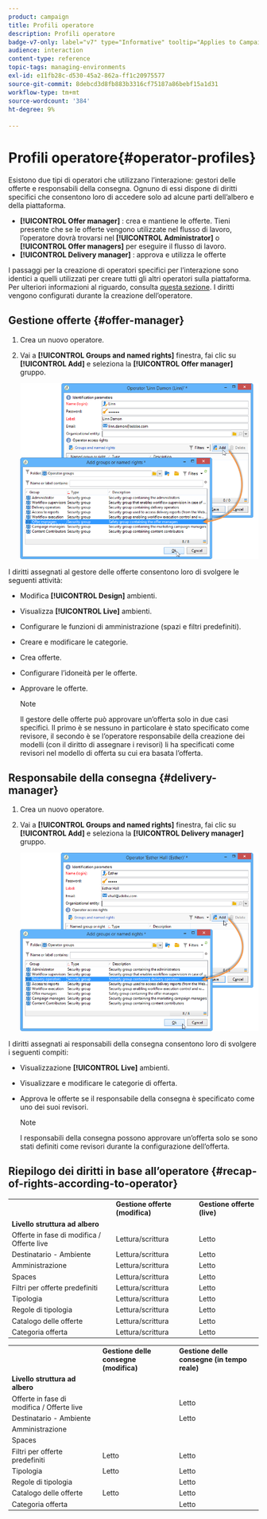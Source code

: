 ```yaml
---
product: campaign
title: Profili operatore
description: Profili operatore
badge-v7-only: label="v7" type="Informative" tooltip="Applies to Campaign Classic v7 only"
audience: interaction
content-type: reference
topic-tags: managing-environments
exl-id: e11fb28c-d530-45a2-862a-ff1c20975577
source-git-commit: 8debcd3d8fb883b3316cf75187a86bebf15a1d31
workflow-type: tm+mt
source-wordcount: '384'
ht-degree: 9%

---
```


# Profili operatore{#operator-profiles}



Esistono due tipi di operatori che utilizzano l’interazione: gestori delle offerte e responsabili della consegna. Ognuno di essi dispone di diritti specifici che consentono loro di accedere solo ad alcune parti dell’albero e della piattaforma.

* **[!UICONTROL Offer manager]** : crea e mantiene le offerte. Tieni presente che se le offerte vengono utilizzate nel flusso di lavoro, l’operatore dovrà trovarsi nel **[!UICONTROL Administrator]** o **[!UICONTROL Offer managers]** per eseguire il flusso di lavoro.
* **[!UICONTROL Delivery manager]** : approva e utilizza le offerte

I passaggi per la creazione di operatori specifici per l’interazione sono identici a quelli utilizzati per creare tutti gli altri operatori sulla piattaforma. Per ulteriori informazioni al riguardo, consulta [questa sezione](../../platform/using/access-management.md). I diritti vengono configurati durante la creazione dell’operatore.

## Gestione offerte {#offer-manager}

1. Crea un nuovo operatore.
1. Vai a **[!UICONTROL Groups and named rights]** finestra, fai clic su **[!UICONTROL Add]** e seleziona la **[!UICONTROL Offer manager]** gruppo.

   ![](assets/offer_operators_create_001.png)

I diritti assegnati al gestore delle offerte consentono loro di svolgere le seguenti attività:

* Modifica **[!UICONTROL Design]** ambienti.
* Visualizza **[!UICONTROL Live]** ambienti.
* Configurare le funzioni di amministrazione (spazi e filtri predefiniti).
* Creare e modificare le categorie.
* Crea offerte.
* Configurare l’idoneità per le offerte.
* Approvare le offerte.

   >[!NOTE]
   >
   >Il gestore delle offerte può approvare un’offerta solo in due casi specifici. Il primo è se nessuno in particolare è stato specificato come revisore, il secondo è se l’operatore responsabile della creazione dei modelli (con il diritto di assegnare i revisori) li ha specificati come revisori nel modello di offerta su cui era basata l’offerta.

## Responsabile della consegna {#delivery-manager}

1. Crea un nuovo operatore.
1. Vai a **[!UICONTROL Groups and named rights]** finestra, fai clic su **[!UICONTROL Add]** e seleziona la **[!UICONTROL Delivery manager]** gruppo.

   ![](assets/offer_operators_create_002.png)

I diritti assegnati ai responsabili della consegna consentono loro di svolgere i seguenti compiti:

* Visualizzazione **[!UICONTROL Live]** ambienti.
* Visualizzare e modificare le categorie di offerta.
* Approva le offerte se il responsabile della consegna è specificato come uno dei suoi revisori.

   >[!NOTE]
   >
   >I responsabili della consegna possono approvare un’offerta solo se sono stati definiti come revisori durante la configurazione dell’offerta.

## Riepilogo dei diritti in base all’operatore {#recap-of-rights-according-to-operator}

<table> 
 <tbody> 
  <tr> 
   <td> </td> 
   <td> <strong>Gestione offerte (modifica)</strong><br /> </td> 
   <td> <strong>Gestione offerte (live)</strong><br /> </td> 
  </tr> 
  <tr> 
   <td> <strong>Livello struttura ad albero</strong><br /> </td> 
   <td> </td> 
   <td> </td> 
  </tr> 
  <tr> 
   <td> Offerte in fase di modifica / Offerte live<br /> </td> 
   <td> Lettura/scrittura<br /> </td> 
   <td> Letto<br /> </td> 
  </tr> 
  <tr> 
   <td> Destinatario - Ambiente<br /> </td> 
   <td> Lettura/scrittura<br /> </td> 
   <td> Letto<br /> </td> 
  </tr> 
  <tr> 
   <td> Amministrazione<br /> </td> 
   <td> Lettura/scrittura<br /> </td> 
   <td> Letto<br /> </td> 
  </tr> 
  <tr> 
   <td> Spaces<br /> </td> 
   <td> Lettura/scrittura<br /> </td> 
   <td> Letto<br /> </td> 
  </tr> 
  <tr> 
   <td> Filtri per offerte predefiniti<br /> </td> 
   <td> Lettura/scrittura<br /> </td> 
   <td> Letto<br /> </td> 
  </tr> 
  <tr> 
   <td> Tipologia<br /> </td> 
   <td> Lettura/scrittura<br /> </td> 
   <td> Letto<br /> </td> 
  </tr> 
  <tr> 
   <td> Regole di tipologia<br /> </td> 
   <td> Lettura/scrittura<br /> </td> 
   <td> Letto<br /> </td> 
  </tr> 
  <tr> 
   <td> Catalogo delle offerte<br /> </td> 
   <td> Lettura/scrittura<br /> </td> 
   <td> Letto<br /> </td> 
  </tr> 
  <tr> 
   <td> Categoria offerta<br /> </td> 
   <td> Lettura/scrittura<br /> </td> 
   <td> Letto<br /> </td> 
  </tr> 
 </tbody> 
</table>

<table> 
 <tbody> 
  <tr> 
   <td> </td> 
   <td> <strong>Gestione delle consegne (modifica)</strong><br /> </td> 
   <td> <strong>Gestione delle consegne (in tempo reale)</strong><br /> </td> 
  </tr> 
  <tr> 
   <td> <strong>Livello struttura ad albero</strong><br /> </td> 
   <td> </td> 
   <td> </td> 
  </tr> 
  <tr> 
   <td> Offerte in fase di modifica / Offerte live<br /> </td> 
   <td> </td> 
   <td> Letto<br /> </td> 
  </tr> 
  <tr> 
   <td> Destinatario - Ambiente<br /> </td> 
   <td> </td> 
   <td> Letto<br /> </td> 
  </tr> 
  <tr> 
   <td> Amministrazione<br /> </td> 
   <td> </td> 
   <td> </td> 
  </tr> 
  <tr> 
   <td> Spaces<br /> </td> 
   <td> </td> 
   <td> </td> 
  </tr> 
  <tr> 
   <td> Filtri per offerte predefiniti<br /> </td> 
   <td> Letto<br /> </td> 
   <td> Letto<br /> </td> 
  </tr> 
  <tr> 
   <td> Tipologia<br /> </td> 
   <td> Letto<br /> </td> 
   <td> Letto<br /> </td> 
  </tr> 
  <tr> 
   <td> Regole di tipologia<br /> </td> 
   <td> </td> 
   <td> Letto<br /> </td> 
  </tr> 
  <tr> 
   <td> Catalogo delle offerte<br /> </td> 
   <td> Letto<br /> </td> 
   <td> Letto<br /> </td> 
  </tr> 
  <tr> 
   <td> Categoria offerta<br /> </td> 
   <td> </td> 
   <td> Letto<br /> </td> 
  </tr> 
 </tbody> 
</table>
